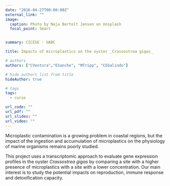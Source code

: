 ```yaml
---
date: "2016-04-27T00:00:00Z"
external_link: ""
image:
  caption: Photo by Naja Bertolt Jensen on Unsplash 
  focal_point: Smart


summary: CICESE - UABC

title: Impacts of microplastics on the oyster _Crassostrea gigas_

# authors
authors: ["CVentura","ESanche", "MTripp", "CEGalindo"]

# hide authors list from title
hideAuthor: true

# tags
tags:
  - curso

url_code: ""
url_pdf: ""
url_slides: ""
url_video: ""
---
```


Microplastic contamination is a growing problem in  coastal regions, but the impact of the ingestion and accumulation of microplastics on the physiology of marine organisms remains poorly studied.

This project uses a transcriptomic approach to evaluate gene expression profiles in the oyster _Crassostrea gigas_ by comparing a site with a higher presence of microplastics with a site with a lower concentration. Our main interest is to study the potential impacts on reproduction, immune response and detoxification capacity.
